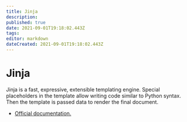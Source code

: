 ```yaml
---
title: Jinja
description: 
published: true
date: 2021-09-01T19:18:02.443Z
tags: 
editor: markdown
dateCreated: 2021-09-01T19:18:02.443Z
---
```


# Jinja
Jinja is a fast, expressive, extensible templating engine. Special placeholders in the template allow writing code similar to Python syntax. Then the template is passed data to render the final document.

* [Official documentation.](https://jinja.palletsprojects.com/en/3.0.x/)
